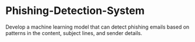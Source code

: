 # Phishing-Detection-System
Develop a machine learning model that can detect phishing emails based on patterns in the content, subject lines, and sender details.
